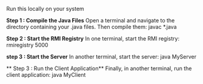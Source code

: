 Run this locally on your system 

**Step 1 : Compile the Java Files**
Open a terminal and navigate to the directory containing your .java files. Then
 compile them:
 javac *.java

**Step 2 :  Start the RMI Registry**
In one terminal, start the RMI registry:
 rmiregistry 5000 

**step 3 : Start the Server**
In another terminal, start the server:
 java MyServer

** Step 3 :  Run the Client Application**
Finally, in another terminal, run the client application:
 java MyClient
